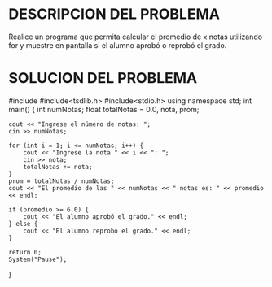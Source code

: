 # DESCRIPCION DEL PROBLEMA

Realice un programa que permita calcular el promedio de x notas utilizando for y muestre en pantalla si el alumno aprobó o reprobó el grado.

# SOLUCION DEL PROBLEMA

 #include<iostream>
 #include<tsdlib.h>
 #include<stdio.h>
 using namespace std;
  int main() {
    int numNotas;
    float totalNotas = 0.0, nota, prom;

    cout << "Ingrese el número de notas: ";
    cin >> numNotas;

    for (int i = 1; i <= numNotas; i++) {
        cout << "Ingrese la nota " << i << ": ";
        cin >> nota;
        totalNotas += nota;
    }
    prom = totalNotas / numNotas;
    cout << "El promedio de las " << numNotas << " notas es: " << promedio << endl;

    if (promedio >= 6.0) {
        cout << "El alumno aprobó el grado." << endl;
    } else {
        cout << "El alumno reprobó el grado." << endl;
    }

    return 0;
    System("Pause");
}